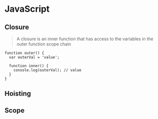 # JavaScript


## Closure
> A closure is an inner function that has access to the variables in the outer function scope chain

```
function outer() {
  var outerVal = 'value';
  
  function inner() {
    console.log(outerVal); // value
  }
}
```

## Hoisting


## Scope

